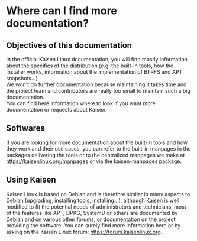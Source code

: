 # Where can I find more documentation?

## Objectives of this documentation

In the official Kaisen Linux documentation, you will find mostly information about the specifics of the distribution (e.g. the built-in tools, how the installer works, information about the implementation of BTRFS and APT snapshots...)  
We won't do further documentation because maintaining it takes time and the project team and contributors are really too small to maintain such a big documentation.  
You can find here information where to look if you want more documentation or requests about Kaisen.

## Softwares

If you are looking for more documentation about the built-in tools and how they work and 
their use cases, you can refer to the built-in manpages in the packages delivering the 
tools or to the centralized manpages we make at https://kaisenlinux.org/manpages or via 
the kaisen-manpages package.

## Using Kaisen

Kaisen Linux is based on Debian and is therefore similar in many aspects to Debian (upgrading, installing tools, installing...), although Kaisen is well modified to fit the potential needs of administrators and technicians, most of the features like APT, DPKG, SystemD or others are documented by Debian and on various other forums, or documentation on the project providing the software. You can surely find more information here or by asking on the Kaisen Linux forum: https://forum.kaisenlinux.org.